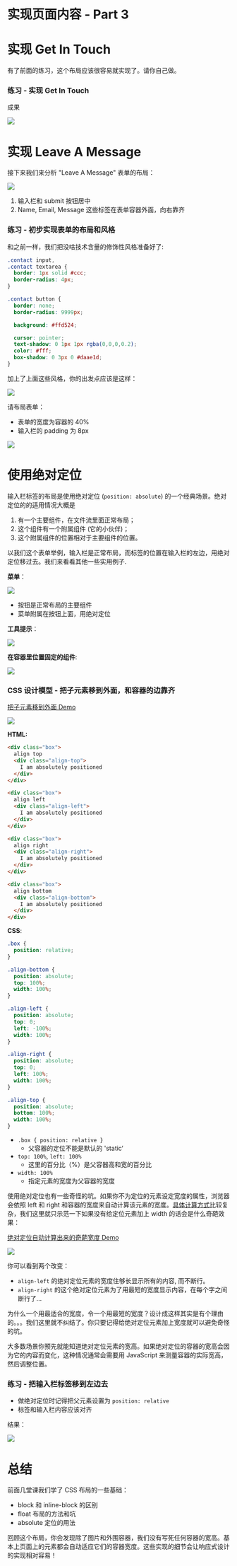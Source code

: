 # 实现页面内容 - Part 3

# 实现 Get In Touch

有了前面的练习，这个布局应该很容易就实现了。请你自己做。

### 练习 - 实现 Get In Touch

成果

![](done-get-in-touch.jpg)

# 实现 Leave A Message

接下来我们来分析 "Leave A Message" 表单的布局：

![](done-leave-a-message.jpg)

1. 输入栏和 submit 按钮居中
2. Name, Email, Message 这些标签在表单容器外面，向右靠齐

### 练习 - 初步实现表单的布局和风格

和之前一样，我们把没啥技术含量的修饰性风格准备好了:

```css
.contact input,
.contact textarea {
  border: 1px solid #ccc;
  border-radius: 4px;
}

.contact button {
  border: none;
  border-radius: 9999px;

  background: #ffd524;

  cursor: pointer;
  text-shadow: 0 1px 1px rgba(0,0,0,0.2);
  color: #fff;
  box-shadow: 0 3px 0 #daae1d;
}
```

加上了上面这些风格，你的出发点应该是这样：

![](form-no-format.png)

请布局表单：

+ 表单的宽度为容器的 40%
+ 输入栏的 padding 为 8px

![](form-styling-step-1.png)

# 使用绝对定位

输入栏标签的布局是使用绝对定位 (`position: absolute`) 的一个经典场景。绝对定位的的适用情况大概是

1. 有一个主要组件，在文件流里面正常布局；
2. 这个组件有一个附属组件 (它的小伙伴)；
3. 这个附属组件的位置相对于主要组件的位置。

以我们这个表单举例，输入栏是正常布局，而标签的位置在输入栏的左边，用绝对定位移过去。我们来看看其他一些实用例子.

**菜单**：

![](dropdown-menu.jpg)

+ 按钮是正常布局的主要组件
+ 菜单附属在按钮上面，用绝对定位

**工具提示**：

![](popover.jpg)

**在容器里位置固定的组件**:

![](slides.jpg)


### CSS 设计模型 - 把子元素移到外面，和容器的边靠齐

[把子元素移到外面 Demo](demo/absolute-positioning.html)

![](absolute-positioning_html.png)

**HTML:**

```html
<div class="box">
  align top
  <div class="align-top">
    I am absolutely positioned
  </div>
</div>

<div class="box">
  align left
  <div class="align-left">
    I am absolutely positioned
  </div>
</div>

<div class="box">
  align right
  <div class="align-right">
    I am absolutely positioned
  </div>
</div>

<div class="box">
  align bottom
  <div class="align-bottom">
    I am absolutely positioned
  </div>
</div>
```

**CSS**:

```css
.box {
  position: relative;
}

.align-bottom {
  position: absolute;
  top: 100%;
  width: 100%;
}

.align-left {
  position: absolute;
  top: 0;
  left: -100%;
  width: 100%;
}

.align-right {
  position: absolute;
  top: 0;
  left: 100%;
  width: 100%;
}

.align-top {
  position: absolute;
  bottom: 100%;
  width: 100%;
}
```

+ `.box { position: relative }`
  + 父容器的定位不能是默认的 'static‘
+ `top: 100%`, `left: 100%`
  + 这里的百分比（%）是父容器高和宽的百分比
+ `width: 100%`
  + 指定元素的宽度为父容器的宽度

使用绝对定位也有一些奇怪的坑。如果你不为定位的元素设定宽度的属性，浏览器会依照 left 和 right 和容器的宽度来自动计算该元素的宽度。[具体计算方式](http://dev.w3.org/csswg/css-position/#abs-non-replaced-width)比较复杂，我们这里就只示范一下如果没有给定位元素加上 width 的话会是什么奇葩效果：


[绝对定位自动计算出来的奇葩宽度 Demo](demo/absolute-positioning-no-width.html)

![](absolute-positioning-no-width_html.png)

你可以看到两个改变：

+ `align-left` 的绝对定位元素的宽度住够长显示所有的内容, 而不断行。
+ `align-right` 的这个绝对定位元素为了用最短的宽度显示内容，在每个字之间断行了...

为什么一个用最适合的宽度，令一个用最短的宽度？设计成这样其实是有个理由的。。。我们这里就不纠结了。你只要记得给绝对定位元素加上宽度就可以避免奇怪的坑。

大多数场景你预先就能知道绝对定位元素的宽高。如果绝对定位的容器的宽高会因为它的内容而变化，这种情况通常会需要用 JavaScript 来测量容器的实际宽高，然后调整位置。

### 练习 - 把输入栏标签移到左边去

+ 做绝对定位时记得把父元素设置为 `position: relative`
+ 标签和输入栏内容应该对齐

结果：

![](done-form-styling.png)

# 总结

前面几堂课我们学了 CSS 布局的一些基础：

+ block 和 inline-block 的区别
+ float 布局的方法和坑
+ absolute 定位的用法

回顾这个布局，你会发现除了图片和外围容器，我们没有写死任何容器的宽高。基本上页面上的元素都会自动适应它们的容器宽度。这些实现的细节会让响应式设计的实现相对容易！

